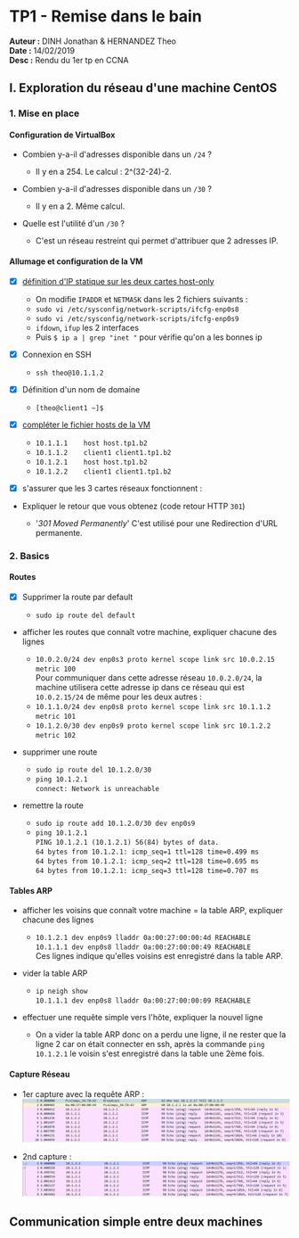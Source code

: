 # TP1 - Remise dans le bain

**Auteur :** DINH Jonathan & HERNANDEZ Theo <br />
**Date :** 14/02/2019 <br />
**Desc :** Rendu du 1er tp en CCNA

## I. Exploration du réseau d'une machine CentOS
### 1. Mise en place
#### Configuration de VirtualBox

- Combien y-a-il d'adresses disponible dans un `/24` ?

	- Il y en a 254. Le calcul : 2^(32-24)-2.
	
- Combien y-a-il d'adresses disponible dans un `/30` ?

	- Il y en a 2. Même calcul.
	
- Quelle est l'utilité d'un `/30` ?

	- C'est un réseau restreint qui permet d'attribuer que 2 adresses IP. 
	
#### Allumage et configuration de la VM

 - [x] [définition d'IP statique sur les deux cartes host-only](https://github.com/It4lik/B2-Reseau-2018/blob/master/cours/procedures.md#d%C3%A9finir-une-ip-statique)
 
	- On modifie `IPADDR` et `NETMASK` dans les 2 fichiers suivants :
	- `sudo vi /etc/sysconfig/network-scripts/ifcfg-enp0s8`
	- `sudo vi /etc/sysconfig/network-scripts/ifcfg-enp0s9`
	- `ifdown`, `ifup` les 2 interfaces
	- Puis `$ ip a | grep "inet "` pour vérifie qu'on a les bonnes ip
	
 - [x] Connexion en SSH
 
	 - `ssh theo@10.1.1.2`
	 
 - [x] Définition d'un nom de domaine
 
	 - `[theo@client1 ~]$`
	 
 - [x] [compléter le fichier hosts de la VM](https://github.com/It4lik/B2-Reseau-2018/blob/master/cours/procedures.md#editer-le-fichier-hosts)
 
	- `10.1.1.1    host host.tp1.b2`
	- `10.1.1.2    client1 client1.tp1.b2`
	- `10.1.2.1    host host.tp1.b2`
	- `10.1.2.2    client1 client1.tp1.b2`
	
 - [x] s'assurer que les 3 cartes réseaux fonctionnent :
 
- Expliquer le retour que vous obtenez (code retour HTTP `301`)

	- '_301 Moved Permanently_' C'est utilisé pour une Redirection d'URL permanente.
	
### 2. Basics
#### Routes

 - [x]  Supprimer la route par default
 
	 - `sudo ip route del default`
	 
- afficher les routes que connaît votre machine, expliquer chacune des lignes 

	- `10.0.2.0/24 dev enp0s3 proto kernel scope link src 10.0.2.15 metric 100`<br />
	Pour communiquer dans cette adresse réseau `10.0.2.0/24`, la machine utilisera cette adresse ip dans ce réseau qui est `10.0.2.15/24` de même pour les deux autres :
	- `10.1.1.0/24 dev enp0s8 proto kernel scope link src 10.1.1.2 metric 101`
	- `10.1.2.0/30 dev enp0s9 proto kernel scope link src 10.1.2.2 metric 102`
	
-  supprimer une route

	-  `sudo ip route del 10.1.2.0/30`
	- `ping 10.1.2.1`<br />
	`connect: Network is unreachable`
	
- remettre la route 

	- `sudo ip route add 10.1.2.0/30 dev enp0s9`
	- `ping 10.1.2.1`<br />
	`PING 10.1.2.1 (10.1.2.1) 56(84) bytes of data.`<br />
	`64 bytes from 10.1.2.1: icmp_seq=1 ttl=128 time=0.499 ms`<br />
	`64 bytes from 10.1.2.1: icmp_seq=2 ttl=128 time=0.695 ms`<br />
	`64 bytes from 10.1.2.1: icmp_seq=3 ttl=128 time=0.707 ms`
	
#### Tables ARP

- afficher les voisins que connaît votre machine = la table ARP, expliquer chacune des lignes

	- `10.1.2.1 dev enp0s9 lladdr 0a:00:27:00:00:4d REACHABLE`<br />
    	`10.1.1.1 dev enp0s8 lladdr 0a:00:27:00:00:49 REACHABLE` <br />
    	Ces lignes indique qu'elles voisins est enregistré dans la table ARP.
	
- vider la table ARP

	- `ip neigh show`<br />
	`10.1.1.1 dev enp0s8 lladdr 0a:00:27:00:00:09 REACHABLE`

- effectuer une requête simple vers l'hôte, expliquer la nouvel ligne

	- On a vider la table ARP donc on a perdu une ligne, il ne rester que la ligne 2 car on était connecter en ssh, après la commande `ping 10.1.2.1` le voisin s'est enregistré dans la table une 2ème fois.
	
#### Capture Réseau

- 1er capture avec la requête ARP :
![Screenshot_1](https://github.com/KyoshinSan/B2-CCNA/blob/master/tp/1/Screenshot_1.png?raw=true)

- 2nd capture :
![Screenshot_2](https://github.com/KyoshinSan/B2-CCNA/blob/master/tp/1/Screenshot_2.png?raw=true)

## Communication simple entre deux machines
